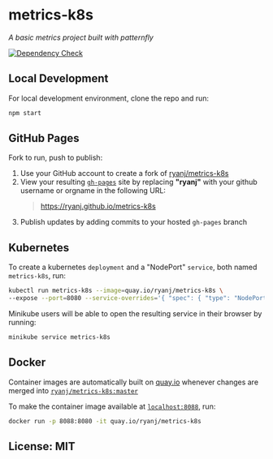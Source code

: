 # metrics-k8s
*A basic metrics project built with patternfly*

[![Dependency Check](http://img.shields.io/david/ryanj/http-base.svg)](https://david-dm.org/ryanj/http-base)

## Local Development
For local development environment, clone the repo and run:

```bash
npm start
```

## GitHub Pages
Fork to run, push to publish:

1. Use your GitHub account to create a fork of [ryanj/metrics-k8s](http://github.com/ryanj/metrics-k8s/)
2. View your resulting [`gh-pages`](http://pages.github.com) site by replacing **"ryanj"** with your github username or orgname in the following URL: 
    > https://ryanj.github.io/metrics-k8s
3. Publish updates by adding commits to your hosted `gh-pages` branch

## Kubernetes
To create a kubernetes `deployment` and a "NodePort" `service`, both named `metrics-k8s`, run:

```bash
kubectl run metrics-k8s --image=quay.io/ryanj/metrics-k8s \
--expose --port=8080 --service-overrides='{ "spec": { "type": "NodePort" } }'
```

Minikube users will be able to open the resulting service in their browser by running:
```bash
minikube service metrics-k8s
```

## Docker
Container images are automatically built on [quay.io](http://quay.io/ryanj/metrics-k8s) whenever changes are merged into [`ryanj/metrics-k8s:master`](https://github.com/ryanj/metrics-k8s/tree/master)

To make the container image available at [`localhost:8088`](http://localhost:8088/), run:
```bash
docker run -p 8088:8080 -it quay.io/ryanj/metrics-k8s
```

## License: MIT
